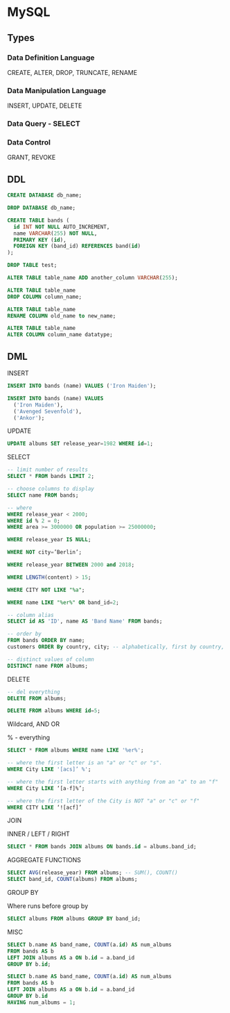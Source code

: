 # MySQL

## Types

### Data Definition Language

CREATE, ALTER, DROP, TRUNCATE, RENAME

### Data Manipulation Language

INSERT, UPDATE, DELETE

### Data Query - SELECT

### Data Control

GRANT, REVOKE

## DDL

```sql
CREATE DATABASE db_name;

DROP DATABASE db_name;

CREATE TABLE bands (
  id INT NOT NULL AUTO_INCREMENT,
  name VARCHAR(255) NOT NULL,
  PRIMARY KEY (id),
  FOREIGN KEY (band_id) REFERENCES band(id)
);

DROP TABLE test;
```

```sql
ALTER TABLE table_name ADD another_column VARCHAR(255);

ALTER TABLE table_name
DROP COLUMN column_name;

ALTER TABLE table_name
RENAME COLUMN old_name to new_name;

ALTER TABLE table_name
ALTER COLUMN column_name datatype;
```

## DML

INSERT

```sql
INSERT INTO bands (name) VALUES ('Iron Maiden');

INSERT INTO bands (name) VALUES
  ('Iron Maiden'),
  ('Avenged Sevenfold'),
  ('Ankor');
```

UPDATE

```sql
UPDATE albums SET release_year=1982 WHERE id=1;
```

SELECT

```sql
-- limit number of results
SELECT * FROM bands LIMIT 2;

-- choose columns to display
SELECT name FROM bands;

-- where
WHERE release_year < 2000;
WHERE id % 2 = 0;
WHERE area >= 3000000 OR population >= 25000000;

WHERE release_year IS NULL;

WHERE NOT city=’Berlin’;

WHERE release_year BETWEEN 2000 and 2018;

WHERE LENGTH(content) > 15;

WHERE CITY NOT LIKE "%a";

WHERE name LIKE "%er%" OR band_id=2;

-- column alias
SELECT id AS 'ID', name AS 'Band Name' FROM bands;

-- order by
FROM bands ORDER BY name;
customers ORDER By country, city; -- alphabetically, first by country, then city;

-- distinct values of column
DISTINCT name FROM albums;
```

DELETE

```sql
-- del everything
DELETE FROM albums;

DELETE FROM albums WHERE id=5;
```

Wildcard, AND OR

% - everything

```sql
SELECT * FROM albums WHERE name LIKE '%er%';

-- where the first letter is an "a" or "c" or "s".
WHERE City LIKE '[acs]’ %';

-- where the first letter starts with anything from an "a" to an "f"
WHERE City LIKE ‘[a-f]%’;

-- where the first letter of the City is NOT "a" or "c" or "f"
WHERE CITY LIKE ‘![acf]’
```

JOIN

INNER / LEFT / RIGHT

```sql
SELECT * FROM bands JOIN albums ON bands.id = albums.band_id;
```

AGGREGATE FUNCTIONS

```sql
SELECT AVG(release_year) FROM albums; -- SUM(), COUNT()
SELECT band_id, COUNT(albums) FROM albums;
```

GROUP BY

Where runs before group by

```sql
SELECT albums FROM albums GROUP BY band_id;
```

MISC

```sql
SELECT b.name AS band_name, COUNT(a.id) AS num_albums
FROM bands AS b
LEFT JOIN albums AS a ON b.id = a.band_id
GROUP BY b.id;

SELECT b.name AS band_name, COUNT(a.id) AS num_albums
FROM bands AS b
LEFT JOIN albums AS a ON b.id = a.band_id
GROUP BY b.id
HAVING num_albums = 1;
```
